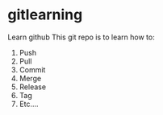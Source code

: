 # gitlearning
Learn github
This git repo is to learn how to:
1. Push
2. Pull
3. Commit
4. Merge
5. Release
6. Tag
7. Etc....
